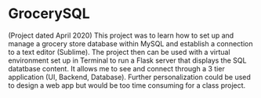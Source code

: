 # GrocerySQL
(Project dated April 2020)
This project was to learn how to set up and manage a grocery store database within MySQL and establish a connection to a text editor (Sublime).
The project then can be used with a virtual environment set up in Terminal to run a Flask server that displays the SQL datatbase content.
It allows me to see and connect through a 3 tier application (UI, Backend, Database). Further personalization could be used to design a web app but would be too 
time consuming for a class project.
